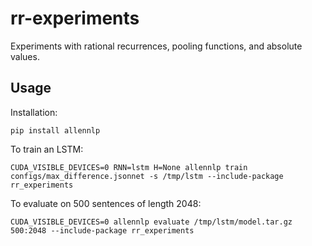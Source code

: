 # rr-experiments
Experiments with rational recurrences, pooling functions, and absolute values.

## Usage

Installation:

```shell
pip install allennlp
```

To train an LSTM:

```shell
CUDA_VISIBLE_DEVICES=0 RNN=lstm H=None allennlp train configs/max_difference.jsonnet -s /tmp/lstm --include-package rr_experiments
```

To evaluate on 500 sentences of length 2048:

```shell
CUDA_VISIBLE_DEVICES=0 allennlp evaluate /tmp/lstm/model.tar.gz 500:2048 --include-package rr_experiments
```
